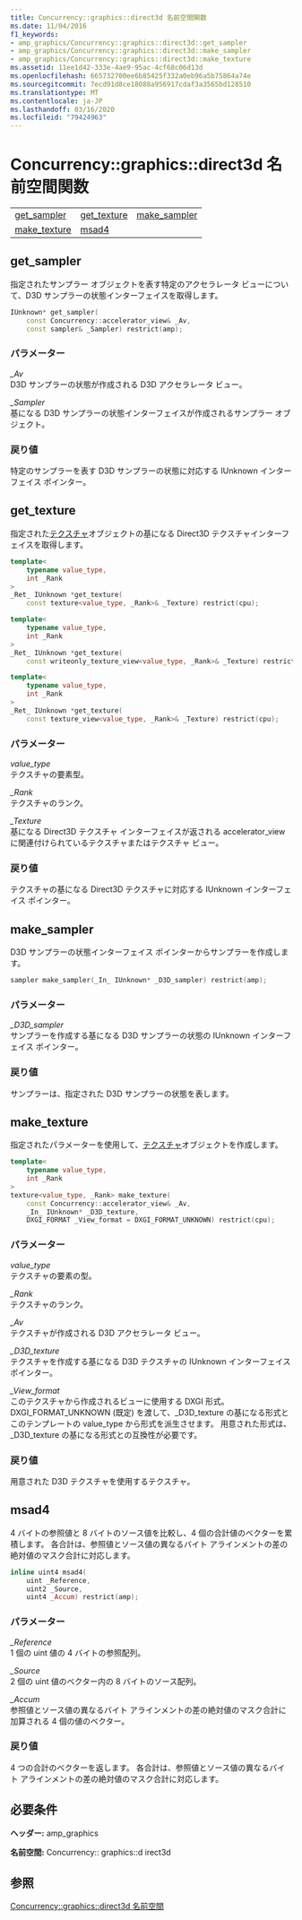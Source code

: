 ```yaml
---
title: Concurrency::graphics::direct3d 名前空間関数
ms.date: 11/04/2016
f1_keywords:
- amp_graphics/Concurrency::graphics::direct3d::get_sampler
- amp_graphics/Concurrency::graphics::direct3d::make_sampler
- amp_graphics/Concurrency::graphics::direct3d::make_texture
ms.assetid: 11ee1d42-333e-4ae9-95ac-4cf68c06d13d
ms.openlocfilehash: 665732700ee6b85425f332a0eb96a5b75864a74e
ms.sourcegitcommit: 7ecd91d8ce18088a956917cdaf3a3565bd128510
ms.translationtype: MT
ms.contentlocale: ja-JP
ms.lasthandoff: 03/16/2020
ms.locfileid: "79424963"
---
```

# <a name="concurrencygraphicsdirect3d-namespace-functions"></a>Concurrency::graphics::direct3d 名前空間関数

||||
|-|-|-|
|[get_sampler](#get_sampler)|[get_texture](#get_texture)|[make_sampler](#make_sampler)|
|[make_texture](#make_texture)|[msad4](#msad4)|

## <a name="get_sampler"></a>get_sampler

指定されたサンプラー オブジェクトを表す特定のアクセラレータ ビューについて、D3D サンプラーの状態インターフェイスを取得します。

```cpp
IUnknown* get_sampler(
    const Concurrency::accelerator_view& _Av,
    const sampler& _Sampler) restrict(amp);
```

### <a name="parameters"></a>パラメーター

*_Av*<br/>
D3D サンプラーの状態が作成される D3D アクセラレータ ビュー。

*_Sampler*<br/>
基になる D3D サンプラーの状態インターフェイスが作成されるサンプラー オブジェクト。

### <a name="return-value"></a>戻り値

特定のサンプラーを表す D3D サンプラーの状態に対応する IUnknown インターフェイス ポインター。

## <a name="get_texture"></a>get_texture

指定された[テクスチャ](texture-class.md)オブジェクトの基になる Direct3D テクスチャインターフェイスを取得します。

```cpp
template<
    typename value_type,
    int _Rank
>
_Ret_ IUnknown *get_texture(
    const texture<value_type, _Rank>& _Texture) restrict(cpu);

template<
    typename value_type,
    int _Rank
>
_Ret_ IUnknown *get_texture(
    const writeonly_texture_view<value_type, _Rank>& _Texture) restrict(cpu);

template<
    typename value_type,
    int _Rank
>
_Ret_ IUnknown *get_texture(
    const texture_view<value_type, _Rank>& _Texture) restrict(cpu);
```

### <a name="parameters"></a>パラメーター

*value_type*<br/>
テクスチャの要素型。

*_Rank*<br/>
テクスチャのランク。

*_Texture*<br/>
基になる Direct3D テクスチャ インターフェイスが返される accelerator_view に関連付けられているテクスチャまたはテクスチャ ビュー。

### <a name="return-value"></a>戻り値

テクスチャの基になる Direct3D テクスチャに対応する IUnknown インターフェイス ポインター。

## <a name="make_sampler"></a>make_sampler

D3D サンプラーの状態インターフェイス ポインターからサンプラーを作成します。

```cpp
sampler make_sampler(_In_ IUnknown* _D3D_sampler) restrict(amp);
```

### <a name="parameters"></a>パラメーター

*_D3D_sampler*<br/>
サンプラーを作成する基になる D3D サンプラーの状態の IUnknown インターフェイス ポインター。

### <a name="return-value"></a>戻り値

サンプラーは、指定された D3D サンプラーの状態を表します。

## <a name="make_texture"></a>make_texture

指定されたパラメーターを使用して、[テクスチャ](texture-class.md)オブジェクトを作成します。

```cpp
template<
    typename value_type,
    int _Rank
>
texture<value_type, _Rank> make_texture(
    const Concurrency::accelerator_view& _Av,
    _In_ IUnknown* _D3D_texture,
    DXGI_FORMAT _View_format = DXGI_FORMAT_UNKNOWN) restrict(cpu);
```

### <a name="parameters"></a>パラメーター

*value_type*<br/>
テクスチャの要素の型。

*_Rank*<br/>
テクスチャのランク。

*_Av*<br/>
テクスチャが作成される D3D アクセラレータ ビュー。

*_D3D_texture*<br/>
テクスチャを作成する基になる D3D テクスチャの IUnknown インターフェイス ポインター。

*_View_format*<br/>
このテクスチャから作成されるビューに使用する DXGI 形式。 DXGI_FORMAT_UNKNOWN (既定) を渡して、_D3D_texture の基になる形式とこのテンプレートの value_type から形式を派生させます。 用意された形式は、_D3D_texture の基になる形式との互換性が必要です。

### <a name="return-value"></a>戻り値

用意された D3D テクスチャを使用するテクスチャ。

## <a name="msad4"></a>msad4

4 バイトの参照値と 8 バイトのソース値を比較し、4 個の合計値のベクターを累積します。 各合計は、参照値とソース値の異なるバイト アラインメントの差の絶対値のマスク合計に対応します。

```cpp
inline uint4 msad4(
    uint _Reference,
    uint2 _Source,
    uint4 _Accum) restrict(amp);
```

### <a name="parameters"></a>パラメーター

*_Reference*<br/>
1 個の uint 値の 4 バイトの参照配列。

*_Source*<br/>
2 個の uint 値のベクター内の 8 バイトのソース配列。

*_Accum*<br/>
参照値とソース値の異なるバイト アラインメントの差の絶対値のマスク合計に加算される 4 個の値のベクター。

### <a name="return-value"></a>戻り値

4 つの合計のベクターを返します。 各合計は、参照値とソース値の異なるバイト アラインメントの差の絶対値のマスク合計に対応します。

## <a name="requirements"></a>必要条件

**ヘッダー:** amp_graphics

**名前空間:** Concurrency:: graphics::d irect3d

## <a name="see-also"></a>参照

[Concurrency::graphics::direct3d 名前空間](concurrency-graphics-direct3d-namespace.md)

